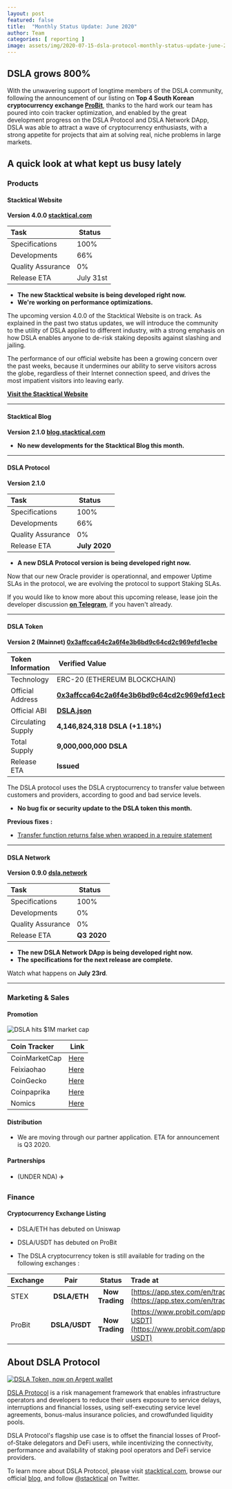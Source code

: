 ```yaml
---
layout: post
featured: false
title:  "Monthly Status Update: June 2020"
author: Team
categories: [ reporting ]
image: assets/img/2020-07-15-dsla-protocol-monthly-status-update-june-2020.jpg
---
```


## DSLA grows 800% 

With the unwavering support of longtime members of the DSLA community, following the announcement of our listing on **Top 4 South Korean cryptocurrency exchange  [ProBit](https://www.probit.com/app/exchange/DSLA-USDT)**, thanks to the hard work our team has poured into coin tracker optimization, and enabled by the great development progress on the DSLA Protocol and DSLA Network DApp, DSLA was able to attract a wave of cryptocurrency enthusiasts, with a strong appetite for projects that aim at solving real, niche problems in large markets.

## A quick look at what kept us busy lately

### <i class="fas fa-code"></i> Products

#### Stacktical Website  

**Version 4.0.0 [stacktical.com](https://stacktical.com)**

| Task        | Status           |
| :------------- | :-------------|
| Specifications | 100% |
| Developments | 66% |
| Quality Assurance | 0% |
| Release ETA | July 31st |  

* **The new Stacktical website is being developed right now.**
* **We're working on performance optimizations.**

The upcoming version 4.0.0 of the Stacktical Website is on track. As explained in the past two status updates, we will introduce the community to the utility of DSLA applied to different industry, with a strong emphasis on how DSLA enables anyone to de-risk staking deposits against slashing and jailing.

The performance of our official website has been a growing concern over the past weeks, because it undermines our ability to serve visitors across the globe, regardless of their Internet connection speed, and drives the most impatient visitors into leaving early.

**[Visit the Stacktical Website](https://stacktical.com)**

___

#### Stacktical Blog
**Version 2.1.0 [blog.stacktical.com](https://blog.stacktical.com)**

* **No new developments for the Stacktical Blog this month.**

___

#### DSLA Protocol
**Version 2.1.0**

| Task        | Status           |
| :------------- | :-------------|
| Specifications | 100% |
| Developments | 66% |
| Quality Assurance | 0% |
| Release ETA | **July 2020** |  

* **A new DSLA Protocol version is being developed right now.**

Now that our new Oracle provider is operationnal, and empower Uptime SLAs in the protocol, we are evolving the protocol to support Staking SLAs.

If you would like to know more about this upcoming release, lease join the developer discussion **[on Telegram](https://t.me/stacktical)**, if you haven't already.
___

#### DSLA Token  

**Version 2 (Mainnet) [0x3affcca64c2a6f4e3b6bd9c64cd2c969efd1ecbe](https://etherscan.io/token/0x3affcca64c2a6f4e3b6bd9c64cd2c969efd1ecbe)**

| Token Information        | Verified Value           |
| :------------- | :-------------|
| Technology | ERC-20 (ETHEREUM BLOCKCHAIN) |  
| Official Address | **[0x3affcca64c2a6f4e3b6bd9c64cd2c969efd1ecbe](https://etherscan.io/token/0x3affcca64c2a6f4e3b6bd9c64cd2c969efd1ecbe)** |  
| Official ABI | **[DSLA.json](https://github.com/Stacktical/stacktical-dsla-token/blob/master/build/contracts/DSLA_v0.json)** |  
| Circulating Supply | **4,146,824,318 DSLA (+1.18%)** |  
| Total Supply | **9,000,000,000 DSLA** |  
| Release ETA | **Issued** |  

The DSLA protocol uses the DSLA cryptocurrency to transfer value between customers and providers, according to good and bad service levels.

* **No bug fix or security update to the DSLA token this month.**

**Previous fixes :**

* [Transfer function returns false when wrapped in a require statement](https://github.com/Stacktical/stacktical-dsla-token/issues/5)

___

#### DSLA Network
**Version 0.9.0 [dsla.network](https://dsla.network)**

| Task        | Status           |
| :------------- | :-------------|
| Specifications | 100% |
| Developments | 0% |
| Quality Assurance | 0% |
| Release ETA | **Q3 2020** |  

* **The new DSLA Network DApp is being developed right now.**
* **The specifications for the next release are complete.**

Watch what happens on **July 23rd**.

___

### <i class="fas fa-briefcase"></i> Marketing & Sales

#### Promotion

![DSLA hits $1M market cap](/assets/img/2020-07-01-dsla-protocol-monthly-status-update-june-2020_market-cap.jpg)

| Coin Tracker        | Link           |
| :------------- | :-------------|
| CoinMarketCap | [Here](https://www.coingecko.com/en/coins/dsla-protocol)   |
| Feixiaohao | [Here](https://www.feixiaohao.com/currencies/dslaprotocol/)   |
| CoinGecko | [Here](https://www.coingecko.com/en/coins/dsla-protocol)   |
| Coinpaprika | [Here](https://coinpaprika.com/coin/dsla-dsla-protocol/)   |
| Nomics | [Here](https://nomics.com/assets/dsla-dsla-protocol)   |

#### Distribution

* We are moving through our partner application. ETA for announcement is Q3 2020.

#### Partnerships

* (UNDER NDA) ✈️

### <i class="fas fa-chart-line"></i> Finance

#### Cryptocurrency Exchange Listing

* DSLA/ETH has debuted on Uniswap
* DSLA/USDT has debuted on ProBit

* The DSLA cryptocurrency token is still available for trading on the following exchanges :

| Exchange  | Pair  | Status  | Trade at  |  
| :------------- | :------------: | :-------------: | :----- |
| STEX | **DSLA/ETH** | **Now Trading** | [https://app.stex.com/en/trade/pair/ETH/DSLA](https://app.stex.com/en/trade/pair/ETH/DSLA)
| ProBit | **DSLA/USDT** | **Now Trading** | [https://www.probit.com/app/exchange/DSLA-USDT](https://www.probit.com/app/exchange/DSLA-USDT)

## About DSLA Protocol

[![DSLA Token, now on Argent wallet](/assets/img/2020-08-26-dsla-token-available-on-Argent-keyless-wallet-screenshot.jpg)](https://stacktical.com)

[DSLA Protocol](https://stacktical.com) is a risk management framework that enables infrastructure operators and developers to reduce their users exposure to service delays, interruptions and financial losses, using self-executing service level agreements, bonus-malus insurance policies, and crowdfunded liquidity pools.

DSLA Protocol's flagship use case is to offset the financial losses of Proof-of-Stake delegators and DeFi users, while incentivizing the connectivity, performance and availability of staking pool operators and DeFi service providers.

To learn more about DSLA Protocol, please visit [stacktical.com](https://stacktical.com), browse our official [blog](https://blog.stacktical.com), and follow [@stacktical](https://twitter.com/Stacktical) on Twitter.